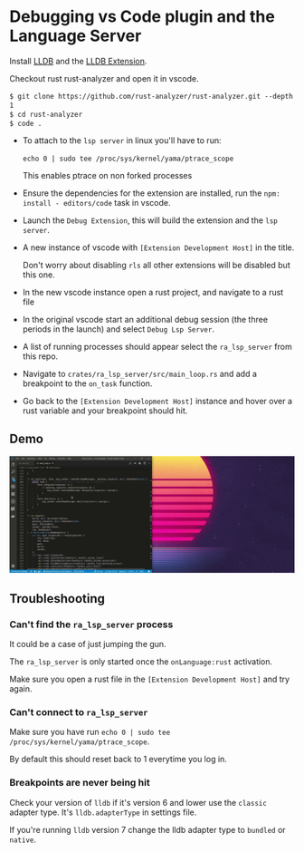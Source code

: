 # Debugging vs Code plugin and the Language Server

Install [LLDB](https://lldb.llvm.org/) and the [LLDB Extension](https://marketplace.visualstudio.com/items?itemName=vadimcn.vscode-lldb).

Checkout rust rust-analyzer and open it in vscode.

```
$ git clone https://github.com/rust-analyzer/rust-analyzer.git --depth 1
$ cd rust-analyzer
$ code .
```

- To attach to the `lsp server` in linux you'll have to run:

  `echo 0 | sudo tee /proc/sys/kernel/yama/ptrace_scope`

  This enables ptrace on non forked processes

- Ensure the dependencies for the extension are installed, run the `npm: install - editors/code` task in vscode.

- Launch the `Debug Extension`, this will build the extension and the `lsp server`.

- A new instance of vscode with `[Extension Development Host]` in the title.

  Don't worry about disabling `rls` all other extensions will be disabled but this one.

- In the new vscode instance open a rust project, and navigate to a rust file

- In the original vscode start an additional debug session (the three periods in the launch) and select `Debug Lsp Server`.

- A list of running processes should appear select the `ra_lsp_server` from this repo.

- Navigate to `crates/ra_lsp_server/src/main_loop.rs` and add a breakpoint to the `on_task` function.

- Go back to the `[Extension Development Host]` instance and hover over a rust variable and your breakpoint should hit.

## Demo

![demonstration of debugging](./images/Rls_Debug.gif)

## Troubleshooting

### Can't find the `ra_lsp_server` process

It could be a case of just jumping the gun.

The `ra_lsp_server` is only started once the `onLanguage:rust` activation.

Make sure you open a rust file in the `[Extension Development Host]` and try again.

### Can't connect to `ra_lsp_server`

Make sure you have run `echo 0 | sudo tee /proc/sys/kernel/yama/ptrace_scope`.

By default this should reset back to 1 everytime you log in.

### Breakpoints are never being hit

Check your version of `lldb` if it's version 6 and lower use the `classic` adapter type.
It's `lldb.adapterType` in settings file.

If you're running `lldb` version 7 change the lldb adapter type to `bundled` or `native`.
